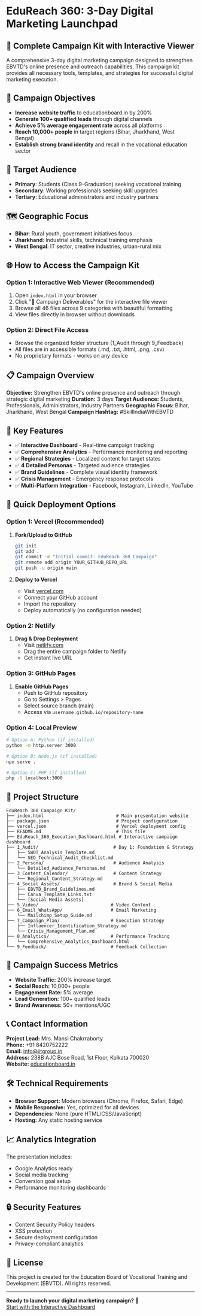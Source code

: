 # EduReach 360: 3-Day Digital Marketing Launchpad

## 🚀 **Complete Campaign Kit with Interactive Viewer**
A comprehensive 3-day digital marketing campaign designed to strengthen EBVTD's online presence and outreach capabilities. This campaign kit provides all necessary tools, templates, and strategies for successful digital marketing execution.

## 🎯 **Campaign Objectives**
- **Increase website traffic** to educationboard.in by 200%
- **Generate 100+ qualified leads** through digital channels
- **Achieve 5% average engagement rate** across all platforms
- **Reach 10,000+ people** in target regions (Bihar, Jharkhand, West Bengal)
- **Establish strong brand identity** and recall in the vocational education sector

## 👥 **Target Audience**
- **Primary**: Students (Class 9-Graduation) seeking vocational training
- **Secondary**: Working professionals seeking skill upgrades
- **Tertiary**: Educational administrators and industry partners

## 🗺️ **Geographic Focus**
- **Bihar**: Rural youth, government initiatives focus
- **Jharkhand**: Industrial skills, technical training emphasis
- **West Bengal**: IT sector, creative industries, urban-rural mix

## 🌐 **How to Access the Campaign Kit**

### **Option 1: Interactive Web Viewer (Recommended)**
1. Open `index.html` in your browser
2. Click "📁 Campaign Deliverables" for the interactive file viewer
3. Browse all 46 files across 9 categories with beautiful formatting
4. View files directly in browser without downloads

### **Option 2: Direct File Access**
- Browse the organized folder structure (1_Audit through 9_Feedback)
- All files are in accessible formats (.md, .txt, .html, .png, .csv)
- No proprietary formats - works on any device

## 📋 Campaign Overview

**Objective:** Strengthen EBVTD's online presence and outreach through strategic digital marketing
**Duration:** 3 days
**Target Audience:** Students, Professionals, Administrators, Industry Partners
**Geographic Focus:** Bihar, Jharkhand, West Bengal
**Campaign Hashtag:** #SkillIndiaWithEBVTD

## 🎯 Key Features

- ✅ **Interactive Dashboard** - Real-time campaign tracking
- ✅ **Comprehensive Analytics** - Performance monitoring and reporting
- ✅ **Regional Strategies** - Localized content for target states
- ✅ **4 Detailed Personas** - Targeted audience strategies
- ✅ **Brand Guidelines** - Complete visual identity framework
- ✅ **Crisis Management** - Emergency response protocols
- ✅ **Multi-Platform Integration** - Facebook, Instagram, LinkedIn, YouTube

## 🚀 Quick Deployment Options

### Option 1: Vercel (Recommended)
1. **Fork/Upload to GitHub**
   ```bash
   git init
   git add .
   git commit -m "Initial commit: EduReach 360 Campaign"
   git remote add origin YOUR_GITHUB_REPO_URL
   git push -u origin main
   ```

2. **Deploy to Vercel**
   - Visit [vercel.com](https://vercel.com)
   - Connect your GitHub account
   - Import the repository
   - Deploy automatically (no configuration needed)

### Option 2: Netlify
1. **Drag & Drop Deployment**
   - Visit [netlify.com](https://netlify.com)
   - Drag the entire campaign folder to Netlify
   - Get instant live URL

### Option 3: GitHub Pages
1. **Enable GitHub Pages**
   - Push to GitHub repository
   - Go to Settings > Pages
   - Select source branch (main)
   - Access via `username.github.io/repository-name`

### Option 4: Local Preview
```bash
# Option A: Python (if installed)
python -m http.server 3000

# Option B: Node.js (if installed)
npx serve .

# Option C: PHP (if installed)
php -S localhost:3000
```

## 📁 Project Structure

```
EduReach 360 Campaign Kit/
├── index.html                           # Main presentation website
├── package.json                         # Project configuration
├── vercel.json                          # Vercel deployment config
├── README.md                            # This file
├── EduReach_360_Execution_Dashboard.html # Interactive campaign dashboard
├── 1_Audit/                            # Day 1: Foundation & Strategy
│   ├── SWOT_Analysis_Template.md
│   └── SEO_Technical_Audit_Checklist.md
├── 2_Persona/                          # Audience Analysis
│   └── Detailed_Audience_Personas.md
├── 3_Content_Calendar/                 # Content Strategy
│   └── Regional_Content_Strategy.md
├── 4_Social_Assets/                    # Brand & Social Media
│   ├── EBVTD_Brand_Guidelines.md
│   ├── Canva_Template_Links.txt
│   └── [Social Media Assets]
├── 5_Video/                           # Video Content
├── 6_Email_WhatsApp/                  # Email Marketing
│   └── Mailchimp_Setup_Guide.md
├── 7_Campaign_Plan/                   # Execution Strategy
│   ├── Influencer_Identification_Strategy.md
│   └── Crisis_Management_Plan.md
├── 8_Analytics/                       # Performance Tracking
│   └── Comprehensive_Analytics_Dashboard.html
└── 9_Feedback/                        # Feedback Collection
```

## 🎯 Campaign Success Metrics

- **Website Traffic:** 200% increase target
- **Social Reach:** 10,000+ people
- **Engagement Rate:** 5% average
- **Lead Generation:** 100+ qualified leads
- **Brand Awareness:** 50+ mentions/UGC

## 📞 Contact Information

**Project Lead:** Mrs. Mansi Chakrraborty  
**Phone:** +91 8420752222  
**Email:** info@iitgroup.in  
**Address:** 238B AJC Bose Road, 1st Floor, Kolkata 700020  
**Website:** [educationboard.in](https://educationboard.in)

## 🛠️ Technical Requirements

- **Browser Support:** Modern browsers (Chrome, Firefox, Safari, Edge)
- **Mobile Responsive:** Yes, optimized for all devices
- **Dependencies:** None (pure HTML/CSS/JavaScript)
- **Hosting:** Any static hosting service

## 📈 Analytics Integration

The presentation includes:
- Google Analytics ready
- Social media tracking
- Conversion goal setup
- Performance monitoring dashboards

## 🔒 Security Features

- Content Security Policy headers
- XSS protection
- Secure deployment configuration
- Privacy-compliant analytics

## 📝 License

This project is created for the Education Board of Vocational Training and Development (EBVTD). All rights reserved.

---

**Ready to launch your digital marketing campaign?** 🚀  
[Start with the Interactive Dashboard](EduReach_360_Execution_Dashboard.html)
